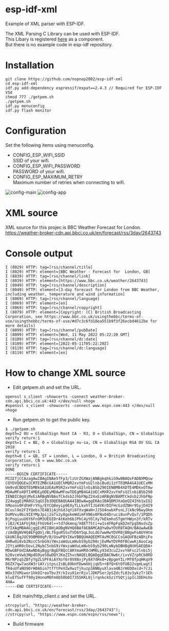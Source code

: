 # esp-idf-xml
Example of XML parser with ESP-IDF.   

The XML Parsing C Library can be used with ESP-IDF.   
This Libary is registered [here](https://components.espressif.com/component/espressif/expat) as a component.   
But there is no example code in esp-idf repository.   

# Installation
```
git clone https://github.com/nopnop2002/esp-idf-xml
cd esp-idf-xml
idf.py add-dependency espressif/expat==2.4.3 // Required for ESP-IDF V5d
chmod 777 ./getpem.sh
./getpem.sh
idf.py menuconfig
idf.py flash monitor
```

# Configuration
Set the following items using menuconfig.
- CONFIG_ESP_WIFI_SSID   
SSID of your wifi.
- CONFIG_ESP_WIFI_PASSWORD   
PASSWORD of your wifi.
- CONFIG_ESP_MAXIMUM_RETRY   
Maximum number of retries when connecting to wifi.

![config-main](https://user-images.githubusercontent.com/6020549/100534161-2fc24c80-324f-11eb-9aa1-5db665283741.jpg)
![config-app](https://user-images.githubusercontent.com/6020549/100534164-32bd3d00-324f-11eb-98f0-9218125ad7c4.jpg)

# XML source
XML source for this projec is BBC Weather Forecast for London.   
https://weather-broker-cdn.api.bbci.co.uk/en/forecast/rss/3day/2643743


# Console output
```
I (8029) HTTP: tag=[rss/channel/title]
I (8029) HTTP: element=[BBC Weather - Forecast for  London, GB]
I (8039) HTTP: tag=[rss/channel/link]
I (8039) HTTP: element=[https://www.bbc.co.uk/weather/2643743]
I (8049) HTTP: tag=[rss/channel/description]
I (8049) HTTP: element=[3-day forecast for London from BBC Weather, including weather, temperature and wind information]
I (8069) HTTP: tag=[rss/channel/language]
I (8069) HTTP: element=[en]
I (8069) HTTP: tag=[rss/channel/copyright]
I (8079) HTTP: element=[Copyright: (C) British Broadcasting Corporation, see https://www.bbc.co.uk/usingthebbc/terms-of-use/usingthebbc/terms-of-use/#d7c3c6fd18ea551b9f3f26ecbd4612be for more details]
I (8099) HTTP: tag=[rss/channel/pubDate]
I (8099) HTTP: element=[Wed, 11 May 2022 05:22:20 GMT]
I (8109) HTTP: tag=[rss/channel/dc:date]
I (8109) HTTP: element=[2022-05-11T05:22:20Z]
I (8119) HTTP: tag=[rss/channel/dc:language]
I (8119) HTTP: element=[en]
```

# How to change XML source
- Edit getpem.sh and set the URL.
```
openssl s_client -showcerts -connect weather-broker-cdn.api.bbci.co.uk:443 </dev/null >hoge
#openssl s_client -showcerts -connect www.espn.com:443 </dev/null >hoge
```

- Run getpem.sh to get the public key.
```
$ ./getpem.sh
depth=2 OU = GlobalSign Root CA - R3, O = GlobalSign, CN = GlobalSign
verify return:1
depth=1 C = BE, O = GlobalSign nv-sa, CN = GlobalSign RSA OV SSL CA 2018
verify return:1
depth=0 C = GB, ST = London, L = London, O = British Broadcasting Corporation, CN = www.bbc.co.uk
verify return:1
DONE
-----BEGIN CERTIFICATE-----
MIIETjCCAzagAwIBAgINAe5fFp3/lzUrZGXWajANBgkqhkiG9w0BAQsFADBXMQsw
CQYDVQQGEwJCRTEZMBcGA1UEChMQR2xvYmFsU2lnbiBudi1zYTEQMA4GA1UECxMH
Um9vdCBDQTEbMBkGA1UEAxMSR2xvYmFsU2lnbiBSb290IENBMB4XDTE4MDkxOTAw
MDAwMFoXDTI4MDEyODEyMDAwMFowTDEgMB4GA1UECxMXR2xvYmFsU2lnbiBSb290
IENBIC0gUjMxEzARBgNVBAoTCkdsb2JhbFNpZ24xEzARBgNVBAMTCkdsb2JhbFNp
Z24wggEiMA0GCSqGSIb3DQEBAQUAA4IBDwAwggEKAoIBAQDMJXaQeQZ4Ihb1wIO2
hMoonv0FdhHFrYhy/EYCQ8eyip0EXyTLLkvhYIJG4VKrDIFHcGzdZNHr9SyjD4I9
DCuul9e2FIYQebs7E4B3jAjhSdJqYi8fXvqWaN+JJ5U4nwbXPsnLJlkNc96wyOkm
DoMVxu9bi9IEYMpJpij2aTv2y8gokeWdimFXN6x0FNx04Druci8unPvQu7/1PQDh
BjPogiuuU6Y6FnOM3UEOIDrAtKeh6bJPkC4yYOlXy7kEkmho5TgmYHWyn3f/kRTv
riBJ/K1AFUjRAjFhGV64l++td7dkmnq/X8ET75ti+w1s4FRpFqkD2m7pg5NxdsZp
hYIXAgMBAAGjggEiMIIBHjAOBgNVHQ8BAf8EBAMCAQYwDwYDVR0TAQH/BAUwAwEB
/zAdBgNVHQ4EFgQUj/BLf6guRSSuTVD6Y5qL3uLdG7wwHwYDVR0jBBgwFoAUYHtm
GkUNl8qJUC99BM00qP/8/UswPQYIKwYBBQUHAQEEMTAvMC0GCCsGAQUFBzABhiFo
dHRwOi8vb2NzcC5nbG9iYWxzaWduLmNvbS9yb290cjEwMwYDVR0fBCwwKjAooCag
JIYiaHR0cDovL2NybC5nbG9iYWxzaWduLmNvbS9yb290LmNybDBHBgNVHSAEQDA+
MDwGBFUdIAAwNDAyBggrBgEFBQcCARYmaHR0cHM6Ly93d3cuZ2xvYmFsc2lnbi5j
b20vcmVwb3NpdG9yeS8wDQYJKoZIhvcNAQELBQADggEBACNw6c/ivvVZrpRCb8RD
M6rNPzq5ZBfyYgZLSPFAiAYXof6r0V88xjPy847dHx0+zBpgmYILrMf8fpqHKqV9
D6ZX7qw7aoXW3r1AY/itpsiIsBL89kHfDwmXHjjqU5++BfQ+6tOfUBJ2vgmLwgtI
fR4uUfaNU9OrH0Abio7tfftPeVZwXwzTjhuzp3ANNyuXlava4BJrHEDOxcd+7cJi
WOx37XMiwor1hkOIreoTbv3Y/kIvuX1erRjvlJDKPSerJpSZdcfL03v3ykzTr1Eh
kluEfSufFT90y1HonoMOFm8b50bOI7355KKL0jlrqnkckSziYSQtjipIcJDEHsXo
4HA=
-----END CERTIFICATE-----
```

- Edit main/http_client.c and set the URL.
```
strcpy(url, "https://weather-broker-cdn.api.bbci.co.uk/en/forecast/rss/3day/2643743");
//strcpy(url, "https://www.espn.com/espn/rss/news");
```

- Build firmware


